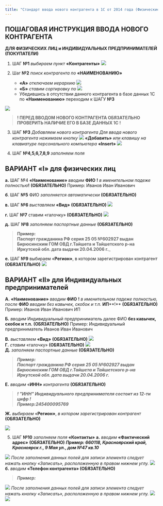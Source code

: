 ```yaml
---
title: "Стандарт ввода нового контрагента в 1С от 2014 года (Физические лица)"
---
```


## ПОШАГОВАЯ ИНСТРУКЦИЯ ВВОДА НОВОГО КОНТРАГЕНТА

**ДЛЯ ФИЗИЧЕСКИХ ЛИЦ и ИНДИВИДУАЛЬНЫХ ПРЕДПРИНИМАТЕЛЕЙ (ПОКУПАТЕЛИ)**

1.  ШАГ **№1** _выбираем пункт_ **«Контрагенты»**
![](notesorg/_attach/lu3548bkfk_tmp_db8c4b5ecff03a15.png)

2.  Шаг **№2** _поиск контрагента по_ **«НАИМЕНОВАНИЮ»**
	-   **«А»** _отключаем иерархию_ ![](notesorg/_attach/ИконкаИерархия.png)
	- **«Б»** _ставим сортировку по_ ![](notesorg/_attach/lu3548bkfk_tmp_47af3388925cc8a6.png)
	- Убедившись в отсутствии данного контрагента в базе данных 1С по **«Наименованию»** переходим к ШАГУ **№3**
  
  ![](notesorg/_attach/lu3548bkfk_tmp_5a240b838ba395f2.png)

> **! ПЕРЕД ВВОДОМ НОВОГО КОНТРАГЕНТА ОБЯЗАТЕЛЬНО ПРОВЕРИТЬ НАЛИЧИЕ ЕГО В БАЗЕ ДАННЫХ 1С !** 

3.  ШАГ **№3** _Добавляем нового контрагента_
		_Для ввода нового контрагента_ _нажимаем кнопку_ ![](notesorg/_attach/ИконкаДобавитьБелыйПлюсВЗеленомКруге.png) **«Добавить»** _или клавишу на клавиатуре персонального компьютера_ **«Insert»**
![](notesorg/_attach/lu3548bkfk_tmp_1e726fdecb973a8.png)

4.  ШАГ **№4,5,6,7,8,9** _заполняем поля_

## ВАРИАНТ «I» для физических лиц

**а.** ШАГ №4 **«Наименование»** _вводим_ **ФИО** **!** _в именительном падеже_ _полностью_**!** **(ОБЯЗАТЕЛЬНО)** Пример: Иванов Иван Иванович

**б**. ШАГ **№5** ФИО _заполняется автоматически_ **(ОБЯЗАТЕЛЬНО)**

**в.** ШАГ **№6** _выставляем_ **«Вид»** **(ОБЯЗАТЕЛЬНО)** ![](notesorg/_attach/lu3548bkfk_tmp_c95ca5197165fdaa.png)

**г.** ШАГ **№7** ставим «галочку» **(ОБЯЗАТЕЛЬНО)** ![](notesorg/_attach/lu3548bkfk_tmp_e6fa7960b87cd927.png)

**д.** ШАГ **№8** _заполняем паспортные данные_ **(ОБЯЗАТЕЛЬНО)** 

> **Пример:   
> Паспорт гражданина РФ серия 25 05 №602927 выдан Бирюсинским ГОМ ОВД г.Тайшета и Тайшетского р-на Иркутской обл. дата выдачи 20.04.2006 г.**_

**е.** ШАГ **№9** выбираем «**Регион»**, в котором зарегистрирован контрагент **(ОБЯЗАТЕЛЬНО)**
![](notesorg/_attach/lu3548bkfk_tmp_6e44eee1040d0984.png)

## **ВАРИАНТ** «II» для Индивидуальных предпринимателей

**А.** **«Наименование»** _вводим_ **ФИО** **!** _в именительном падеже полностью,_ _после_ **ФИО** _вводим без кавычек, скобок и т.п._ **ИП****!** **(ОБЯЗАТЕЛЬНО)** Пример: Иванов Иван Иванович ИП

**Б.** _вводим_ Индивидуальный предприниматель далее ФИО **без кавычек, скобок и т.п.** **(ОБЯЗАТЕЛЬНО)** Пример: Индивидуальный предприниматель Иванов Иван Иванович

**В.** _выставляем_ **«Вид»** **(ОБЯЗАТЕЛЬНО)** ![](notesorg/_attach/lu3548bkfk_tmp_c95ca5197165fdaa.png)  
**Г.** _ставим_ «галочку» **(ОБЯЗАТЕЛЬНО)** ![](notesorg/_attach/lu3548bkfk_tmp_4648942b25bf1eb4.png)  
**Д.** _заполняем паспортные данные_ **(ОБЯЗАТЕЛЬНО)** 

>_**Пример:  
>Паспорт гражданина РФ серия 25 05 №602927 выдан Бирюсинским ГОМ ОВД г.Тайшета и Тайшетского р-на Иркутской обл. дата выдачи 20.04.2006 г.**_

**Е.** _вводим_ «**ИНН»** _контрагента_ **(ОБЯЗАТЕЛЬНО)**

> _**! "ИНН" Индивидуального предпринимателя состоит из 12-ти цифр !  
> Пример:245400095769**_

**Ж.** _выбираем_ «**Регион»**, _в котором зарегистрирован контрагент_ **(ОБЯЗАТЕЛЬНО)**

![](notesorg/_attach/lu3548bkfk_tmp_3f4b0908683876c7.png)

5.  ШАГ **№10** _заполняем поля_ **«Контакты»**
	**а.** _вводим_ **«Фактический адрес»** **(ОБЯЗАТЕЛЬНО)** _**Пример: 660118, Красноярский край, Красноярск г., 9 Мая ул., дом №47 кв.10**_

![](notesorg/_attach/lu3548bkfk_tmp_a5fc26b407200e0b.png)
	_После заполнения данных полей для записи элемента следует нажать кнопку «Записать», расположенную в правом нижнем углу._
![](notesorg/_attach/lu3548bkfk_tmp_b18734d7f97af3c5.png)  
	**б.** _вводим_ **«Телефон контрагента» (ОБЯЗАТЕЛЬНО)** 

> _**Пример:**_  

![](notesorg/_attach/lu3548bkfk_tmp_33ab9917c7c1247c.png) 
_После заполнения данных полей для записи элемента следует нажать кнопку «Записать», расположенную в правом нижнем углу._
![](notesorg/_attach/lu3548bkfk_tmp_55f9f195ab0a27e9.png)
![](notesorg/_attach/lu3548bkfk_tmp_a36473435a71f92e.png)
